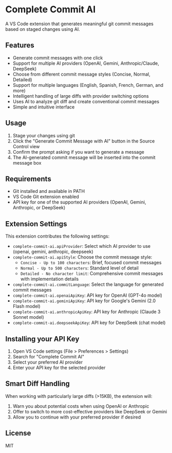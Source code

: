 # Complete Commit AI

A VS Code extension that generates meaningful git commit messages based on staged changes using AI.

## Features

- Generate commit messages with one click
- Support for multiple AI providers (OpenAI, Gemini, Anthropic/Claude, DeepSeek)
- Choose from different commit message styles (Concise, Normal, Detailed)
- Support for multiple languages (English, Spanish, French, German, and more)
- Intelligent handling of large diffs with provider switching options
- Uses AI to analyze git diff and create conventional commit messages
- Simple and intuitive interface

## Usage

1. Stage your changes using git
2. Click the "Generate Commit Message with AI" button in the Source Control view
3. Confirm the prompt asking if you want to generate a message
4. The AI-generated commit message will be inserted into the commit message box

## Requirements

- Git installed and available in PATH
- VS Code Git extension enabled
- API key for one of the supported AI providers (OpenAI, Gemini, Anthropic, or DeepSeek)

## Extension Settings

This extension contributes the following settings:

* `complete-commit-ai.apiProvider`: Select which AI provider to use (openai, gemini, anthropic, deepseek)
* `complete-commit-ai.apiStyle`: Choose the commit message style:
  * `Concise - Up to 100 characters`: Brief, focused commit messages
  * `Normal - Up to 500 characters`: Standard level of detail
  * `Detailed - No character limit`: Comprehensive commit messages with implementation details
* `complete-commit-ai.commitLanguage`: Select the language for generated commit messages
* `complete-commit-ai.openaiApiKey`: API key for OpenAI (GPT-4o model)
* `complete-commit-ai.geminiApiKey`: API key for Google's Gemini (2.0 Flash model)
* `complete-commit-ai.anthropicApiKey`: API key for Anthropic (Claude 3 Sonnet model)
* `complete-commit-ai.deepseekApiKey`: API key for DeepSeek (chat model)

## Installing your API Key

1. Open VS Code settings (File > Preferences > Settings)
2. Search for "Complete Commit AI"
3. Select your preferred AI provider
4. Enter your API key for the selected provider

## Smart Diff Handling

When working with particularly large diffs (>15KB), the extension will:
1. Warn you about potential costs when using OpenAI or Anthropic
2. Offer to switch to more cost-effective providers like DeepSeek or Gemini
3. Allow you to continue with your preferred provider if desired



## License

MIT
